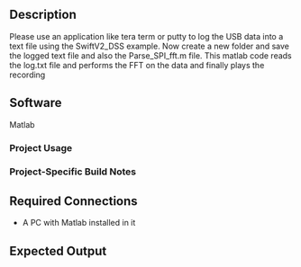 ## Description

Please use an application like tera term or putty to log the USB data into a text file using the SwiftV2_DSS example.  Now create a new folder and save the logged text file and also the Parse_SPI_fft.m file.
This matlab code reads the log.txt file and performs the FFT on the data and finally plays the recording


## Software
Matlab
### Project Usage



### Project-Specific Build Notes



## Required Connections

-   A PC with Matlab installed in it

## Expected Output





